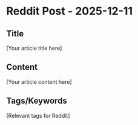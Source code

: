# Reddit Post - 2025-12-11

## Title
[Your article title here]

## Content
[Your article content here]

## Tags/Keywords
[Relevant tags for Reddit]
